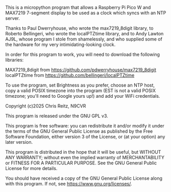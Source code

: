 This is a micropython program that allows a Raspberry Pi Pico W and MAX7219
7-segment display to be used as a clock which syncs with an NTP server.

Thanks to Paul Dwerryhouse, who wrote the max7219_8digit library, to Roberto
Bellingeri, who wrote the localPTZtime library, and to Andy Lawton AJ9L,
whose program I stole from shamelessly, and who supplied some of the hardware
for my very intimidating-looking clock.

In order for this program to work, you will need to download the following
libraries:

MAX7219_8digit from https://github.com/pdwerryhouse/max7219_8digit
localPTZtime from https://github.com/bellingeri/localPTZtime

To use the program, set Brightness as you prefer, choose an NTP host, copy a
valid POSIX timezone into the program (EST is not a valid POSIX timezone; 
you'll need to Google yours up!) and add your WiFi credentials.

Copyright (c)2025 Chris Reitz, N9CVR

This program is released under the GNU GPL v3.

This program is free software: you can redistribute it and/or modify it
under the terms of the GNU General Public License as published by the Free
Software Foundation, either version 3 of the License, or (at your option)
any later version.

This program is distributed in the hope that it will be useful, but WITHOUT
ANY WARRANTY; without even the implied warranty of MERCHANTABILITY or FITNESS
FOR A PARTICULAR PURPOSE. See the GNU General Public License for more details.

You should have received a copy of the GNU General Public License along with
this program. If not, see <https://www.gnu.org/licenses/>. 
